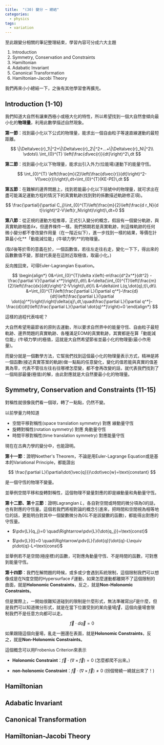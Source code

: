 ```yaml
---
title:  "(30) 變分 ─ 總結"
categories:
  - physics
tags:
  - variation
---
```


至此跟變分相關的筆記整理結束，學習內容可分成六大主題
1. Introduction
2. Symmetry, Conservation and Constraints
3. Hamiltonian
4. Adabatic Invariant
5. Canonical Transformation
6. Hamiltonian-Jacobi Theory


我們再來小小總結一下，之後有其他學習會再擴充。

## Introduction (1-10)

我們知道大自然有讓東西極小或極大化的特性，所以希望找到一個大自然會傾向最小化的**物理量**，利用此數學描述自然現象。


**第一節**：找到最小化以下公式的物理量，能求出一個自由粒子等速直線運動的最短距離。


$$
\|\Delta\vec{r}_1\|^2+\|\Delta\vec{r}_2\|^2+...+\|\Delta\vec{r}_N\|^2\\
\vdots\\
\int_{0}^{T} \left(\frac{d\vec{r}}{dt}\right)^2\,dt
$$


**第二節**：找到最小化以下物理量，能求出引入外力(位能場)運動下的能量守恆。

$$
\int_{0}^{T} \left(\frac{m}{2}\left(\frac{d\vec{r}}{dt}\right)^2-V(\vec{r})\right)\,dt=\int_{0}^{T}(KE-PE)\,dt
$$


**第五節**：在難解的邊界問題上，找到若能最小化以下括號中的物理量，就可求出在盡可能滿足運動方程的情況下的真實軌跡(找到對的係數描述軌跡修正項)。

$$
\frac{\partial}{\partial C_j}\int_{0}^{T}\left(\frac{m}{2}\left(\frac{d r_N}{d t}\right)^2-V\left(r_N\right)\right)\,dt=0
$$


**第八節**：從正規的運動方程推導，正式引入變分的概念，假設有一個變分軌跡，與真實軌跡相差$\delta x$，但邊界條件一樣。我們預期若是真實軌跡，則這條軌跡的任何微小變分都不會改變作用量（在一階近似下），進一步找到一樣的結果，等價在計算最小化**「動能減位能」(牛頓力學)**的物理量。


(取$\delta$後等於零的意義在於，一個函數值，若往左走往右走，變化一下下，得出來的函數數值不變，那就代表是在這附近取極值，取最小化。)


反向推回來，可得Euler-Lagrangian Equation。


$$
\begin{align*}
0&=\int_{0}^{T}\delta x\left(-m\frac{d^2x^*}{dt^2} -\frac{\partial V}{\partial x^*}\right)\,dt\\
&=\delta{\int_{0}^{T}\left(\frac{m}{2}\left(\frac{dx}{dt}\right)^2-V\right)\,dt}\\
&=\delta\int L(q,\dot{q},t)\,dt\\
&=\int_{0}^{T}\left(\frac{\partial L}{\partial q^*}-\frac{d}{dt}\left(\frac{\partial L}{\partial \dot{q}^*}\right)\right)\delta{q}\,dt,\quad\frac{\partial L}{\partial q^*}-\frac{d}{dt}\left(\frac{\partial L}{\partial \dot{q}^*}\right)=0
\end{align*}
$$


這樣的過程代表啥呢？


大自然希望用最節省的原則去運動，所以要求自然界中的能量守恆、自由粒子最短軌跡、邊界問題的真實軌跡、各種滿足EOM的真實軌跡，其實都是在算「動能減位能」(牛頓力學)的極值，這就是大自然希望節省並最小化的物理量(最小作用量)。


而變分就是一個數學方法，它幫我們找到這個最小化的物理量表示方式，精神是將一個函數(接近真實答案的軌跡)做一點點的任意變化，變化的值若能與真實的值差異為零，代表不管往左往右往哪裡怎麼變，都不會再改變的話，就代表我們找到了一個局部最優(極值)的解，由此對應就是大自然要最小化的物理量。


## Symmetry, Conservation and Constraints (11-15)

對稱性就很像我們看一個球，轉了一點點，仍然不變。

以前學量力時知道
- 空間平移對稱性(space translation symmetry) 對應 線動量守恆
- 旋轉對稱性(rotation symmetry) 對應 角動量守恆
- 時間平移對稱性(time translation symmetry) 對應能量守恆


現在在古典力學的變分中，也能證明。

**第十一節**：證明Noether's Theorem，不論是用Euler-Lagrange Equation或是基本的Variational Principle，都能證出

$$
\frac{\partial L}{\partial\dot{\vec{q}}}\cdot\vec{w}=\text{constant}
$$

是一個守恆的物理不變量。

並舉例空間平移和旋轉對稱性，這個物理不變量對應的即是線動量和角動量守恆。

**第十二節、第十三節**：證明Lagrangian $L$，各自對空間或時間的微分項為0的話，也有對應的守恆量。這個若我們將相對論的概念引進來，把時間和空間視為相等地位的話，更能明白對其中一個變數微分為0($L$不是該變數的函數)，都能得出對應的守恆量。

- $\pdv{L}{q_j}=0 \quad\Rightarrow\pdv{L}{\dot{q_j}}=\text{const}$

- $\pdv{L}{t}=0   \quad\Rightarrow\pdv{L}{\dot{q}}\dot{q}-L\equiv p\dot{q}-L=\text{const}$


並舉例若不是空間(極座標)的函數，可對應角動量守恆、不是時間的函數，可對應到能量守恆。

**第十四節**：我們在解問題的時候，或多或少會遇到系統限制，這個限制我們可以想像成是在N度空間的Hypersurface $F$運動，如果怎麼運動都離開不了這個限制的曲面，就是**Holonomic Constraints**，反之，就是**Non-Holonomic Constraints**。

但是實際上，一開始很難知道碰到的限制是什麼形式，無法準確寫出$F$是什麼，但是我們可以知道微分形式，就是在當下位置受到的某向量場$\vec{f}$，這個向量場會限制我們不是任意方向都可以走。

$$
\vec{f}\cdot{d}\vec{q}=0
$$

如果跟隨這個向量場，亂走一圈還在表面，就是**Holonomic Constraints**，反之，就是**Non-Holonomic Constraints**。

這個概念可以用Frobenius Criterion來表示

- **Holonomic Constraint**：$\vec{f}\cdot(\nabla\times\vec{f})=0$
    (怎麼都爬不出來。)

- **non-holonomic Constraint**：$\vec{f}\cdot(\nabla\times\vec{f})\neq{0}$ (拐個彎繞一繞就出來了！)


## Hamiltonian

## Adabatic Invariant

## Canonical Transformation

## Hamiltonian-Jacobi Theory
